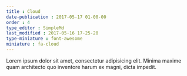 ```yaml
---
title : Cloud
date-publication : 2017-05-17 01-00-00
order : 4
type_editor : SimpleMd
last_modified : 2017-05-16 17-25-20
type-miniature : font-awesome
miniature : fa-cloud
---
```

Lorem ipsum dolor sit amet, consectetur adipisicing elit. Minima maxime quam architecto quo inventore harum ex magni, dicta impedit.
